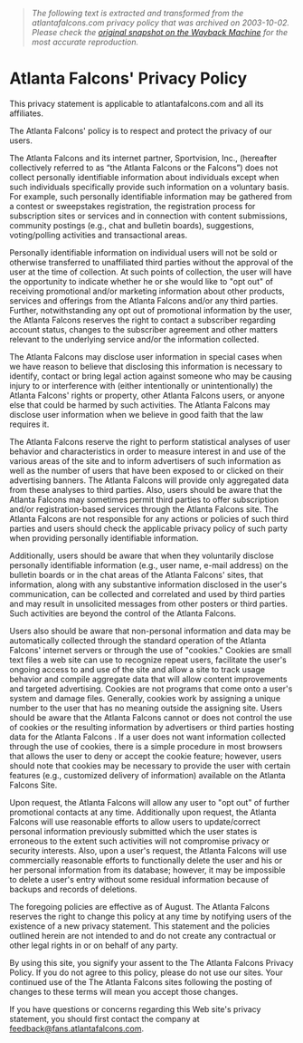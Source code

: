 > *The following text is extracted and transformed from the atlantafalcons.com privacy policy that was archived on 2003-10-02. Please check the [original snapshot on the Wayback Machine](https://web.archive.org/web/20031002072440id_/http%3A//www.atlantafalcons.com/team/001/442) for the most accurate reproduction.*

# Atlanta Falcons' Privacy Policy

This privacy statement is applicable to atlantafalcons.com and all its affiliates.

The Atlanta Falcons' policy is to respect and protect the privacy of our users.

The Atlanta Falcons and its internet partner, Sportvision, Inc., (hereafter collectively referred to as “the Atlanta Falcons or the Falcons”) does not collect personally identifiable information about individuals except when such individuals specifically provide such information on a voluntary basis. For example, such personally identifiable information may be gathered from a contest or sweepstakes registration, the registration process for subscription sites or services and in connection with content submissions, community postings (e.g., chat and bulletin boards), suggestions, voting/polling activities and transactional areas.

Personally identifiable information on individual users will not be sold or otherwise transferred to unaffiliated third parties without the approval of the user at the time of collection. At such points of collection, the user will have the opportunity to indicate whether he or she would like to "opt out" of receiving promotional and/or marketing information about other products, services and offerings from the Atlanta Falcons and/or any third parties. Further, notwithstanding any opt out of promotional information by the user, the Atlanta Falcons reserves the right to contact a subscriber regarding account status, changes to the subscriber agreement and other matters relevant to the underlying service and/or the information collected.

The Atlanta Falcons may disclose user information in special cases when we have reason to believe that disclosing this information is necessary to identify, contact or bring legal action against someone who may be causing injury to or interference with (either intentionally or unintentionally) the Atlanta Falcons' rights or property, other Atlanta Falcons users, or anyone else that could be harmed by such activities. The Atlanta Falcons may disclose user information when we believe in good faith that the law requires it.

The Atlanta Falcons reserve the right to perform statistical analyses of user behavior and characteristics in order to measure interest in and use of the various areas of the site and to inform advertisers of such information as well as the number of users that have been exposed to or clicked on their advertising banners. The Atlanta Falcons will provide only aggregated data from these analyses to third parties. Also, users should be aware that the Atlanta Falcons may sometimes permit third parties to offer subscription and/or registration-based services through the Atlanta Falcons site. The Atlanta Falcons are not responsible for any actions or policies of such third parties and users should check the applicable privacy policy of such party when providing personally identifiable information.

Additionally, users should be aware that when they voluntarily disclose personally identifiable information (e.g., user name, e-mail address) on the bulletin boards or in the chat areas of the Atlanta Falcons' sites, that information, along with any substantive information disclosed in the user's communication, can be collected and correlated and used by third parties and may result in unsolicited messages from other posters or third parties. Such activities are beyond the control of the Atlanta Falcons.

Users also should be aware that non-personal information and data may be automatically collected through the standard operation of the Atlanta Falcons' internet servers or through the use of "cookies." Cookies are small text files a web site can use to recognize repeat users, facilitate the user's ongoing access to and use of the site and allow a site to track usage behavior and compile aggregate data that will allow content improvements and targeted advertising. Cookies are not programs that come onto a user's system and damage files. Generally, cookies work by assigning a unique number to the user that has no meaning outside the assigning site. Users should be aware that the Atlanta Falcons cannot or does not control the use of cookies or the resulting information by advertisers or third parties hosting data for the Atlanta Falcons . If a user does not want information collected through the use of cookies, there is a simple procedure in most browsers that allows the user to deny or accept the cookie feature; however, users should note that cookies may be necessary to provide the user with certain features (e.g., customized delivery of information) available on the Atlanta Falcons Site.

Upon request, the Atlanta Falcons will allow any user to "opt out" of further promotional contacts at any time. Additionally upon request, the Atlanta Falcons will use reasonable efforts to allow users to update/correct personal information previously submitted which the user states is erroneous to the extent such activities will not compromise privacy or security interests. Also, upon a user's request, the Atlanta Falcons will use commercially reasonable efforts to functionally delete the user and his or her personal information from its database; however, it may be impossible to delete a user's entry without some residual information because of backups and records of deletions.

The foregoing policies are effective as of August. The Atlanta Falcons reserves the right to change this policy at any time by notifying users of the existence of a new privacy statement. This statement and the policies outlined herein are not intended to and do not create any contractual or other legal rights in or on behalf of any party.

By using this site, you signify your assent to the The Atlanta Falcons Privacy Policy. If you do not agree to this policy, please do not use our sites. Your continued use of the The Atlanta Falcons sites following the posting of changes to these terms will mean you accept those changes.

If you have questions or concerns regarding this Web site's privacy statement, you should first contact the company at [feedback@fans.atlantafalcons.com](mailto:feedback@fans.atlantafalcons.com).
